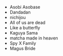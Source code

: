 - Asobi Asobase
- Dandadan
- nichijou
- All of us are dead
- Like a butterfly
- Kaguya Sama
- matcha made in heaven
- Spy X Family
- Magus Bride